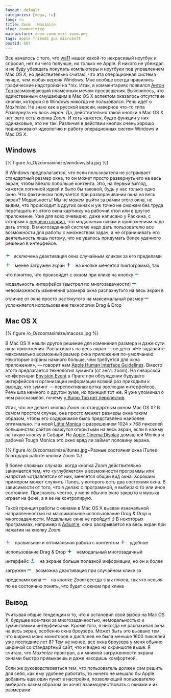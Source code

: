 ```yaml
---
layout: default
categories: [mega, ru]
lang: ru
title: Zoom : Maximize
slug: zoomaximize
mainpicture: zoom-zoom-maxi-zoom.png
tags: apple friends gui microsoft 
postid: 607
---
```



Все началось с того, что <a href="http://wa11.com/">wa11</a> нашел какой-то некрасивый ноутбук и спросил, нет ли чего получше, но только не Apple. Я никого не убеждал и не буду убеждать покупать компьютеры и ноутбуки под управлением Mac OS X, но действительно считаю, что эта операционная система лучше, чем любая версия Windows. Мне вообще всегда нравились графические надстройки на *nix. Итак, в комментариях появился <a href="http://antonten.com/">Антон Тен</a> размахивающий пламенным мечом просвещения. Выяснилось, что единственным смущающим в Mac OS X аспектом оказалось отсутствие кнопки, которой я в Windows никогда не пользовался. Речь идет о <i>Maximize</i>. Не знаю как в русской версии, наверное что-то типа <i>Развернуть на весь экран</i>. Да, действительно такой кнопки в Mac OS X нет, зато есть кнопка <i>Zoom</i>. И хоть кажется, будто функции у них одинаковые, это не так. Различия в действии кнопок очень хорошо подчеркивают идеологию и работу операционных систем Windows и Mac OS X.
<!--more-->


## Windows



{% figure /o_O/zoomaximize/windowvista.jpg %}



В Windows предполагается, что если пользователя не устраивает стандартный размер окна, то он может просто развернуть его на весь экран, чтобы влезло побольше контента. Это, на первый взгляд, кажется логичной идеей и было бы таковой, будь у нас только одно окно. Что фактически получается при разворачивании окна на весь экран? Модальность! Мы не можем выйти за рамки этого окна, не видим, что происходит в других окнах и уж точно не сможем без труда перетащить из этого окна картинку на рабочий стол или в другое приложение. Уже для всех очевидно, даже написано у Раскина, с которым я <a href="/mega/2008/just-raskin-around/">недавно спорил</a>, что модальным окнам и приложениям надо дать отпор. В многозадачной системе надо дать пользователю все возможности для работы с множеством задач, а не ограничивать его деятельность лишь потому, что не удалось придумать более удачного решения в интерфейсе.

<span style="font-size: 24px; color: #005bcd;padding-right: 10px;">+</span>исключена деактивация окна случайным кликом за его пределами
<span style="font-size: 24px; color: #005bcd;padding-right: 10px;">+</span> менее загружен экран
<span style="font-size: 24px; color: #005bcd;padding-right: 10px;">+</span> на кнопке меняется пиктограмма, так что понятно, что произойдет с окном при клике на кнопку
<span style="font-size: 24px; color: #005bcd;padding-right: 10px;">–</span> модальность интерфейса (выстрел по многозадачности)
<span style="font-size: 24px; color: #005bcd;padding-right: 10px;">–</span> невозможность изменения размера окна распахнутого на весь экран в отличие от окна просто растянутого на максимальный размер
<span style="font-size: 24px; color: #005bcd;padding-right: 10px;">–</span> усложняется использование технологии Drag & Drop



## Mac OS X



{% figure /o_O/zoomaximize/macosx.jpg %}



В Mac OS X нашли другое решение для изменения размера и даже сути окна приложения. Распахивать на весь экран — не дело. «Не задавайте максимально возможный размер окна приложения по-умолчанию. Некоторые экраны намного больше, чем требуется для окна приложения», — говорит нам <a href="http://developer.apple.com/documentation/UserExperience/Conceptual/AppleHIGuidelines/XHIGWindows/chapter_18_section_5.html#//apple_ref/doc/uid/20000961-BACEDHFG">Apple Human Interface Guidelines</a>. Вместо этого предлагается технология зуминга (от англ. zoom). На январской конференции <a href="/mega/2008/envision-praha/">Envision Event</a> в Праге при обсуждении будущего интерфейсов и организации информации всякий раз приходили к выводу, что зуминг — перспективная ветка эволюции интерфейсов. Речь шла немного о другом зуме, но принцип тот же. Я уже упоминал о нем рассказывая, почему <a href="/mega/2008/dumbtop/">у Bump Top нет перспектив</a>.

Итак, что же делает кнопка <i>Zoom</i> со стандартным окном Mac OS X? В самом простом случае, она просто меняет размеры окна таким образом, чтобы его содержимое было представлено наиболее оптимально. На моей <a href="/mega/2008/ibook-iback/">Little Monica</a> с разрешением 1024 x 768 пикселей большинство сайтов окажутся открытыми на весь экран, если я нажму на такую кнопку в Сафари. На <a href="/mega/2007/apple-cinema-display-23/">Apple Cinema Display</a> домашней Monica и рабочей Tough Monica это окно вряд ли займет половину экрана.



{% figure /o_O/zoomaximize/itunes.jpg~Разные состояния окна iTunes благодаря работе кнопки Zoom %}



В более сложных случаях, когда кнопка <i>Zoom</i> действительно занимается тем, что «углубляется» в возможности программы или напротив «отдаляется» от них, меняется общий вид окна. Хорошим примером может служить iTunes, у которого есть два состояния окна. В зависимости от того, что я делаю с программой, я выбираю то или иное состояние. Признаюсь честно, у меня обычно окно закрыто и музыка играет на фоне, а я ее не контролирую.

Такой принцип работы с окнами в Mac OS X вызван изначальной направленностью на максимальное использование <i>Drag & Drop</i> и многозадачности. Модальные окна не пройдут! ;) В некоторых программах, например в <a href="http://adiumx.com/">Adium'е</a>, окно раскрывается на весь экран при нажатии на кнопку <i>Zoom</i>.

<span style="font-size: 24px; color: #005bcd;padding-right: 10px;">+</span> правильная и оптимальная работа с контентом
<span style="font-size: 24px; color: #005bcd;padding-right: 10px;">+</span> удобное использование Drag & Drop
<span style="font-size: 24px; color: #005bcd;padding-right: 10px;">+</span> немодальный многозадачный интерфейс
<span style="font-size: 24px; color: #005bcd; padding-right: 10px;">±</span> на экране больше полезной информации, но он и более загружен
<span style="font-size: 24px; color: #005bcd;padding-right: 10px;">–</span> возможна деактивация при случайном клике за пределами окна
<span style="font-size: 24px; color: #005bcd;padding-right: 10px;">–</span> на кнопке <i>Zoom</i> всегда знак плюса, так что нельзя по ее состоянию понять, что будет с окном при клике



## Вывод

Учитывая общие тенденции и то, что я остановил свой выбор на Mac OS X, будущее все-таки за многозадачностью, немодальностью и зуминговыми интерфейсами. Кроме того, я никогда не распахивал окна на весь экран, особенно окна броузера. Может быть это вызвано тем, что ширина моих мониторов и дисплеев не была меньше 1600 пикселей уже последние лет 8? Тем не менее, все окна броузера у меня обычно шириной со стандартный сайт, что и видно на скриншоте выше. Я считаю, что <i>Maximize</i> проиграл, а к мнимой загруженности экрана окнами быстро привыкаешь и даже находишь комфортной.

Если же руководствоваться тем, что пользователь должен сам решить для себя, как ему удобнее работать, то ничего не мешало бы Apple добавить еще один пункт в настройки, позволяющий пользователю выбирать каким образом он хочет взаимодействовать с окнами и их размерами.